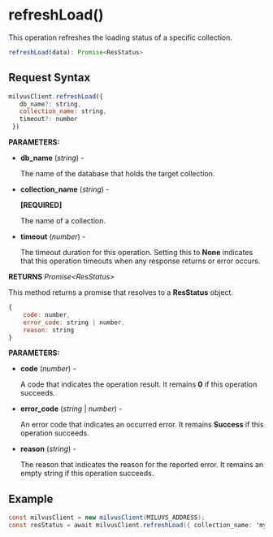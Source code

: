 # refreshLoad()

This operation refreshes the loading status of a specific collection.

```javascript
refreshLoad(data): Promise<ResStatus>
```

## Request Syntax

```javascript
milvusClient.refreshLoad({
   db_name?: string,
   collection_name: string,
   timeout?: number
 })
```

**PARAMETERS:**

- **db_name** (*string*) -

    The name of the database that holds the target collection.

- **collection_name** (*string*) -

    **[REQUIRED]**

    The name of a collection.

- **timeout** (*number*) -

    The timeout duration for this operation. Setting this to **None** indicates that this operation timeouts when any response returns or error occurs.

**RETURNS** *Promise\<ResStatus>*

This method returns a promise that resolves to a **ResStatus** object.

```javascript
{
    code: number,
    error_code: string | number,
    reason: string
}
```

**PARAMETERS:**

- **code** (*number*) -

    A code that indicates the operation result. It remains **0** if this operation succeeds.

- **error_code** (*string* | *number*) -

    An error code that indicates an occurred error. It remains **Success** if this operation succeeds. 

- **reason** (*string*) - 

    The reason that indicates the reason for the reported error. It remains an empty string if this operation succeeds.

## Example

```java
const milvusClient = new milvusClient(MILUVS_ADDRESS);
const resStatus = await milvusClient.refreshLoad({ collection_name: 'my_collection' });
```

